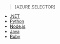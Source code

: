 > [AZURE.SELECTOR]
- [.NET](active-directory-b2c-devquickstarts-graph-dotnet.md)
- [Python](active-directory-b2c-devquickstarts-graph-python.md)
- [Node.js](active-directory-b2c-devquickstarts-graph-nodeJS.md)
- [Java](active-directory-b2c-devquickstarts-graph-java.md)
- [Ruby](active-directory-b2c-devquickstarts-graph-ruby.md)


<!--HONumber=Aug16_HO4-->


